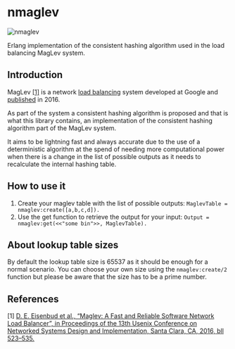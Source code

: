 # nmaglev

![nmaglev](https://github.com/nomasystems/nmaglev/actions/workflows/build.yml/badge.svg)

Erlang implementation of the consistent hashing algorithm used in the load balancing MagLev system.

## Introduction

MagLev [\[1\]](#references) is a network [load balancing](https://en.wikipedia.org/wiki/Load_balancing_(computing)) system developed at Google and [published](https://static.googleusercontent.com/media/research.google.com/es//pubs/archive/44824.pdf) in 2016. 

As part of the system a consistent hashing algorithm is proposed and that is what this library contains, an implementation of the consistent hashing algorithm part of the MagLev system.

It aims to be lightning fast and always accurate due to the use of a deterministic algorithm at the spend 
of needing more computational power when there is a change in the list of possible outputs as it needs
to recalculate the internal hashing table.

## How to use it

1. Create your maglev table with the list of possible outputs: ```MaglevTable = nmaglev:create([a,b,c,d]).```
2. Use the get function to retrieve the output for your input: ```Output = nmaglev:get(<<"some bin">>, MaglevTable).```

## About lookup table sizes

By default the lookup table size is 65537 as it should be enough for a normal scenario. You can choose your own size using the `nmaglev:create/2` function but please be aware that the size has to be a prime number.

## References

[1] [D. E. Eisenbud et al., “Maglev: A Fast and Reliable Software Network Load Balancer”, in Proceedings of the 13th Usenix Conference on Networked Systems Design and Implementation, Santa Clara, CA, 2016, bll 523–535.](https://research.google/pubs/pub44824/)
